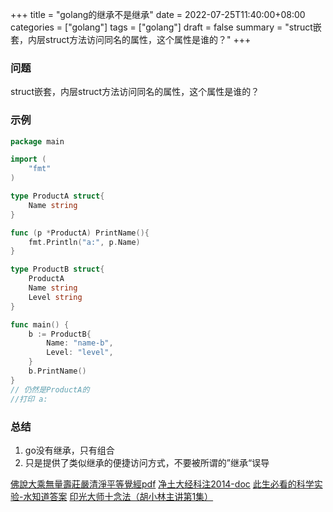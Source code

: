 +++
title = "golang的继承不是继承"
date = 2022-07-25T11:40:00+08:00
categories = ["golang"]
tags = ["golang"]
draft = false
summary = "struct嵌套，内层struct方法访问同名的属性，这个属性是谁的？"
+++

### 问题

struct嵌套，内层struct方法访问同名的属性，这个属性是谁的？

### 示例

```go
package main

import (
	"fmt"
)

type ProductA struct{
	Name string
}

func (p *ProductA) PrintName(){
	fmt.Println("a:", p.Name)
}

type ProductB struct{
	ProductA
	Name string
	Level string
}

func main() {
    b := ProductB{
		Name: "name-b",
		Level: "level",
	}
	b.PrintName()
}
// 仍然是ProductA的
//打印 a:
```

### 总结

1. go没有继承，只有组合
2. 只是提供了类似继承的便捷访问方式，不要被所谓的”继承“误导

[佛說大乘無量壽莊嚴清淨平等覺經pdf](http://www.sxjy360.top/page-download/)
[净土大经科注2014-doc](http://www.sxjy360.top/page-download/)
[此生必看的科学实验-水知道答案](http://www.sxjy360.top/page-download/)
[印光大师十念法（胡小林主讲第1集）](http://www.sxjy360.top/page-download/)
